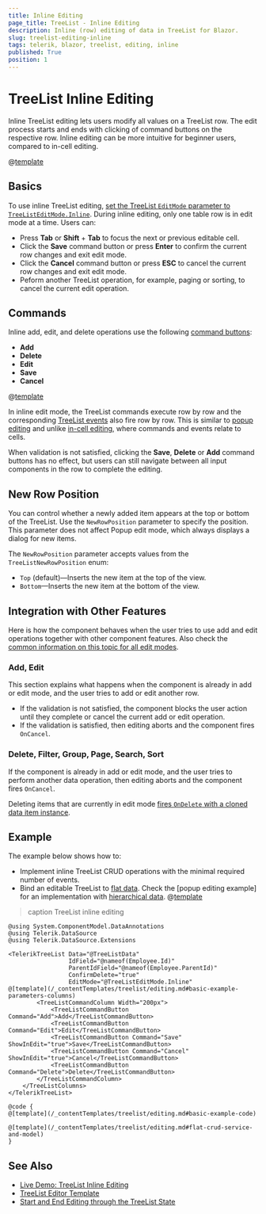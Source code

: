 ```yaml
---
title: Inline Editing
page_title: TreeList - Inline Editing
description: Inline (row) editing of data in TreeList for Blazor.
slug: treelist-editing-inline
tags: telerik, blazor, treelist, editing, inline
published: True
position: 1
---
```


# TreeList Inline Editing

Inline TreeList editing lets users modify all values on a TreeList row. The edit process starts and ends with clicking of command buttons on the respective row. Inline editing can be more intuitive for beginner users, compared to in-cell editing.

@[template](/_contentTemplates/treelist/editing.md#overview-required)

## Basics

To use inline TreeList editing, [set the TreeList `EditMode` parameter to `TreeListEditMode.Inline`](slug:treelist-editing-overview#edit-modes). During inline editing, only one table row is in edit mode at a time. Users can:

* Press **Tab** or **Shift** + **Tab** to focus the next or previous editable cell.
* Click the **Save** command button or press **Enter** to confirm the current row changes and exit edit mode.
* Click the **Cancel** command button or press **ESC** to cancel the current row changes and exit edit mode.
* Peform another TreeList operation, for example, paging or sorting, to cancel the current edit operation.

## Commands

Inline add, edit, and delete operations use the following [command buttons](slug:treelist-editing-overview#commands):

* **Add**
* **Delete**
* **Edit**
* **Save**
* **Cancel**

@[template](/_contentTemplates/treelist/editing.md#without-commands)

In inline edit mode, the TreeList commands execute row by row and the corresponding [TreeList events](slug:treelist-editing-overview#events) also fire row by row. This is similar to [popup editing](slug:treelist-editing-popup) and unlike [in-cell editing](slug:treelist-editing-incell), where commands and events relate to cells.

When validation is not satisfied, clicking the **Save**, **Delete** or **Add** command buttons has no effect, but users can still navigate between all input components in the row to complete the editing.

## New Row Position

You can control whether a newly added item appears at the top or bottom of the TreeList. Use the `NewRowPosition` parameter to specify the position. This parameter does not affect Popup edit mode, which always displays a dialog for new items.

The `NewRowPosition` parameter accepts values from the `TreeListNewRowPosition` enum:

- `Top` (default)&mdash;Inserts the new item at the top of the view.
- `Bottom`&mdash;Inserts the new item at the bottom of the view.

## Integration with Other Features

Here is how the component behaves when the user tries to use add and edit operations together with other component features. Also check the [common information on this topic for all edit modes](slug:treelist-editing-overview#integration-with-other-features).

### Add, Edit

This section explains what happens when the component is already in add or edit mode, and the user tries to add or edit another row.

* If the validation is not satisfied, the component blocks the user action until they complete or cancel the current add or edit operation.
* If the validation is satisfied, then editing aborts and the component fires `OnCancel`.

### Delete, Filter, Group, Page, Search, Sort

If the component is already in add or edit mode, and the user tries to perform another data operation, then editing aborts and the component fires `OnCancel`.

Deleting items that are currently in edit mode [fires `OnDelete` with a cloned data item instance](slug:treelist-editing-overview#delete-operations).

## Example

The example below shows how to:

* Implement inline TreeList CRUD operations with the minimal required number of events.
* Bind an editable TreeList to [flat data](slug:treelist-data-binding-flat-data). Check the [popup editing example] for an implementation with [hierarchical data](slug:treelist-data-binding-hierarchical-data).
@[template](/_contentTemplates/treelist/editing.md#basic-example-description)

>caption TreeList inline editing

````RAZOR
@using System.ComponentModel.DataAnnotations
@using Telerik.DataSource
@using Telerik.DataSource.Extensions

<TelerikTreeList Data="@TreeListData"
                 IdField="@nameof(Employee.Id)"
                 ParentIdField="@nameof(Employee.ParentId)"
                 ConfirmDelete="true"
                 EditMode="@TreeListEditMode.Inline"
@[template](/_contentTemplates/treelist/editing.md#basic-example-parameters-columns)
        <TreeListCommandColumn Width="200px">
            <TreeListCommandButton Command="Add">Add</TreeListCommandButton>
            <TreeListCommandButton Command="Edit">Edit</TreeListCommandButton>
            <TreeListCommandButton Command="Save" ShowInEdit="true">Save</TreeListCommandButton>
            <TreeListCommandButton Command="Cancel" ShowInEdit="true">Cancel</TreeListCommandButton>
            <TreeListCommandButton Command="Delete">Delete</TreeListCommandButton>
        </TreeListCommandColumn>
    </TreeListColumns>
</TelerikTreeList>

@code {
@[template](/_contentTemplates/treelist/editing.md#basic-example-code)

@[template](/_contentTemplates/treelist/editing.md#flat-crud-service-and-model)
}
````

## See Also

* [Live Demo: TreeList Inline Editing](https://demos.telerik.com/blazor-ui/treelist/editing-inline)
* [TreeList Editor Template](slug:treelist-templates-editor)
* [Start and End Editing through the TreeList State](slug:grid-kb-add-edit-state)
